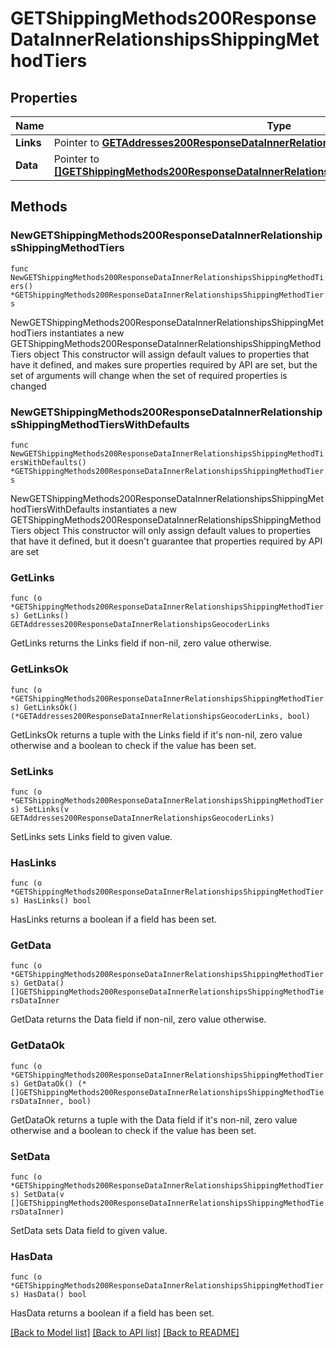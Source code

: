 # GETShippingMethods200ResponseDataInnerRelationshipsShippingMethodTiers

## Properties

Name | Type | Description | Notes
------------ | ------------- | ------------- | -------------
**Links** | Pointer to [**GETAddresses200ResponseDataInnerRelationshipsGeocoderLinks**](GETAddresses200ResponseDataInnerRelationshipsGeocoderLinks.md) |  | [optional] 
**Data** | Pointer to [**[]GETShippingMethods200ResponseDataInnerRelationshipsShippingMethodTiersDataInner**](GETShippingMethods200ResponseDataInnerRelationshipsShippingMethodTiersDataInner.md) |  | [optional] 

## Methods

### NewGETShippingMethods200ResponseDataInnerRelationshipsShippingMethodTiers

`func NewGETShippingMethods200ResponseDataInnerRelationshipsShippingMethodTiers() *GETShippingMethods200ResponseDataInnerRelationshipsShippingMethodTiers`

NewGETShippingMethods200ResponseDataInnerRelationshipsShippingMethodTiers instantiates a new GETShippingMethods200ResponseDataInnerRelationshipsShippingMethodTiers object
This constructor will assign default values to properties that have it defined,
and makes sure properties required by API are set, but the set of arguments
will change when the set of required properties is changed

### NewGETShippingMethods200ResponseDataInnerRelationshipsShippingMethodTiersWithDefaults

`func NewGETShippingMethods200ResponseDataInnerRelationshipsShippingMethodTiersWithDefaults() *GETShippingMethods200ResponseDataInnerRelationshipsShippingMethodTiers`

NewGETShippingMethods200ResponseDataInnerRelationshipsShippingMethodTiersWithDefaults instantiates a new GETShippingMethods200ResponseDataInnerRelationshipsShippingMethodTiers object
This constructor will only assign default values to properties that have it defined,
but it doesn't guarantee that properties required by API are set

### GetLinks

`func (o *GETShippingMethods200ResponseDataInnerRelationshipsShippingMethodTiers) GetLinks() GETAddresses200ResponseDataInnerRelationshipsGeocoderLinks`

GetLinks returns the Links field if non-nil, zero value otherwise.

### GetLinksOk

`func (o *GETShippingMethods200ResponseDataInnerRelationshipsShippingMethodTiers) GetLinksOk() (*GETAddresses200ResponseDataInnerRelationshipsGeocoderLinks, bool)`

GetLinksOk returns a tuple with the Links field if it's non-nil, zero value otherwise
and a boolean to check if the value has been set.

### SetLinks

`func (o *GETShippingMethods200ResponseDataInnerRelationshipsShippingMethodTiers) SetLinks(v GETAddresses200ResponseDataInnerRelationshipsGeocoderLinks)`

SetLinks sets Links field to given value.

### HasLinks

`func (o *GETShippingMethods200ResponseDataInnerRelationshipsShippingMethodTiers) HasLinks() bool`

HasLinks returns a boolean if a field has been set.

### GetData

`func (o *GETShippingMethods200ResponseDataInnerRelationshipsShippingMethodTiers) GetData() []GETShippingMethods200ResponseDataInnerRelationshipsShippingMethodTiersDataInner`

GetData returns the Data field if non-nil, zero value otherwise.

### GetDataOk

`func (o *GETShippingMethods200ResponseDataInnerRelationshipsShippingMethodTiers) GetDataOk() (*[]GETShippingMethods200ResponseDataInnerRelationshipsShippingMethodTiersDataInner, bool)`

GetDataOk returns a tuple with the Data field if it's non-nil, zero value otherwise
and a boolean to check if the value has been set.

### SetData

`func (o *GETShippingMethods200ResponseDataInnerRelationshipsShippingMethodTiers) SetData(v []GETShippingMethods200ResponseDataInnerRelationshipsShippingMethodTiersDataInner)`

SetData sets Data field to given value.

### HasData

`func (o *GETShippingMethods200ResponseDataInnerRelationshipsShippingMethodTiers) HasData() bool`

HasData returns a boolean if a field has been set.


[[Back to Model list]](../README.md#documentation-for-models) [[Back to API list]](../README.md#documentation-for-api-endpoints) [[Back to README]](../README.md)


